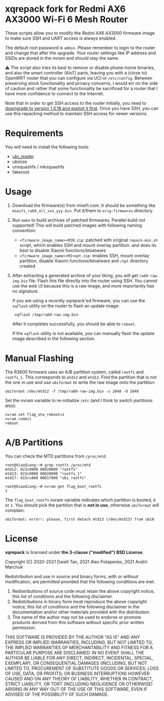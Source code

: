 xqrepack fork for Redmi AX6 AX3000 Wi-Fi 6 Mesh Router
=========

These scripts allow you to modify the *Redmi AX6 AX3000* firmware image to make sure SSH and UART access is always enabled.

The default root password is `admin`. Please remember to login to the router and change that after the upgrade. Your router settings like IP address and SSIDs are stored in the nvram and should stay the same.

⚠ The script also tries its best to remove or disable phone-home binaries, and also the smart controller (AIoT) parts, leaving you with a (close to) OpenWRT router that you can configure via UCI or `/etc/config`.
Between preserving stock functionality and privacy concerns, I would err on the side of caution and rather that some functionality be sacrificed for a router that I have more confidence to connect to the Internet.

Note that in order to get SSH access to the router initially, you need to [downgrade to version 1.0.18 and exploit it first](https://4pda.to/forum/index.php?s=&showtopic=1001499&view=findpost&p=101751132).
Once you have SSH, you can use this repacking method to maintain SSH access for newer versions.

Requirements
==============

You will need to install the following tools:

- [ubi_reader](https://github.com/jrspruitt/ubi_reader)
- ubinize
- unsquashfs / mksquashfs
- fakeroot

Usage
=======

1. Download the firmware(s) from miwifi.com.
   It should be something like `miwifi_ra69_all_xxx_yyy.bin`.
   Put it/them to `orig-firmwares` directory.

2. Run `make` to build archives of patched firmwares.
   Parallel build not supported!
   This will build patched images with following naming convention:
   - `<firmware_image_name>+MIN.zip`: patched with original `repack-min.sh` script, which enables SSH and mount overlay partition. and does its best to disable Xiaomi functions/bloatware
   - `<firmware_image_name>+MI+opt.zip`: enables SSH, mount overlay partition, disable Xiaomi functions/bloatware and `/opt` directory created

3. After extracting a generated archive of your liking, you will get `ra69-raw-img.bin` file.
   Flash this file directly into the router using SSH.
   You cannot use the web UI because this is a raw image, and more importantly has no signature.

   If you are using a recently xqrepack'ed firmware, you can use the `xqflash` utility on the router to flash an update image:

        xqflash /tmp/ra69-raw-img.bin

   After it completes successfully, you should be able to `reboot`.

   If the `xqflash` utility is not available, you can manually flash the update image described in the following section.


Manual Flashing
================

The R3600 firmware uses an A/B partition system, called `rootfs` and `rootfs_1`. This corresponds to `mtd12` and `mtd13`. Find the partition that is not the one in use and use `ubiformat` to write the raw image onto the partition:

    ubiformat /dev/mtd12 -f /tmp/ra69-raw-img.bin -s 2048 -O 2048

Set the nvram variable to re-initialize `/etc` (and I think to switch partitions also):

    nvram set flag_ota_reboot=1
    nvram commit
    reboot


A/B Partitions
===============

You can check the MTD partitions from `/proc/mtd`:

```
root@XiaoQiang:~# grep rootfs /proc/mtd
mtd12: 023c0000 00020000 "rootfs"
mtd13: 023c0000 00020000 "rootfs_1"
mtd17: 015cc000 0001f000 "ubi_rootfs"

root@XiaoQiang:~# nvram get flag_boot_rootfs
1
```

The `flag_boot_rootfs` nvram variable indicates which partition is booted, `0` or `1`.
You should pick the partition that is **not in use**, otherwise `ubiformat` will complain:

    ubiformat: error!: please, first detach mtd13 (/dev/mtd13) from ubi0


License
=========

**xqrepack** is licensed under **the 3-clause ("modified") BSD License**.

Copyright (C) 2020-2021 Darell Tan, 2021 Alex Potapenko, 2021 Andrii Marchuk

Redistribution and use in source and binary forms, with or without
modification, are permitted provided that the following conditions
are met:

1. Redistributions of source code must retain the above copyright
   notice, this list of conditions and the following disclaimer.
2. Redistributions in binary form must reproduce the above copyright
   notice, this list of conditions and the following disclaimer in the
   documentation and/or other materials provided with the distribution.
3. The name of the author may not be used to endorse or promote products
   derived from this software without specific prior written permission.

THIS SOFTWARE IS PROVIDED BY THE AUTHOR "AS IS" AND ANY EXPRESS OR
IMPLIED WARRANTIES, INCLUDING, BUT NOT LIMITED TO, THE IMPLIED WARRANTIES
OF MERCHANTABILITY AND FITNESS FOR A PARTICULAR PURPOSE ARE DISCLAIMED.
IN NO EVENT SHALL THE AUTHOR BE LIABLE FOR ANY DIRECT, INDIRECT,
INCIDENTAL, SPECIAL, EXEMPLARY, OR CONSEQUENTIAL DAMAGES (INCLUDING, BUT
NOT LIMITED TO, PROCUREMENT OF SUBSTITUTE GOODS OR SERVICES; LOSS OF USE,
DATA, OR PROFITS; OR BUSINESS INTERRUPTION) HOWEVER CAUSED AND ON ANY
THEORY OF LIABILITY, WHETHER IN CONTRACT, STRICT LIABILITY, OR TORT
(INCLUDING NEGLIGENCE OR OTHERWISE) ARISING IN ANY WAY OUT OF THE USE OF
THIS SOFTWARE, EVEN IF ADVISED OF THE POSSIBILITY OF SUCH DAMAGE.

